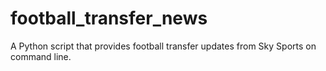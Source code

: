 # football_transfer_news
A Python script that provides football transfer updates from Sky Sports on command line.
